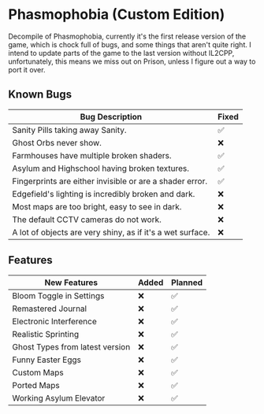 # Phasmophobia (Custom Edition)
Decompile of Phasmophobia, currently it's the first release version of the game, which is chock full of bugs, and some things that aren't quite right. I intend to update parts of the game to the last version without IL2CPP, unfortunately,
this means we miss out on Prison, unless I figure out a way to port it over.
## Known Bugs

| Bug Description                                           | Fixed |
|-----------------------------------------------------------|-------|
| Sanity Pills taking away Sanity.                          | ✅    |
| Ghost Orbs never show.                                    | ❌    |
| Farmhouses have multiple broken shaders.                  | ✅    |
| Asylum and Highschool having broken textures.             | ✅    |
| Fingerprints are either invisible or are a shader error.  | ✅    |
| Edgefield's lighting is incredibly broken and dark.       | ❌    |
| Most maps are too bright, easy to see in dark.            | ❌    |
| The default CCTV cameras do not work.                     | ❌    |
| A lot of objects are very shiny, as if it's a wet surface.| ❌    |

## Features

| New Features                        | Added | Planned |
|-------------------------------------|-------|---------|
| Bloom Toggle in Settings            | ❌    | ✅      |
| Remastered Journal                  | ❌    | ✅      |
| Electronic Interference             | ❌    | ✅      |
| Realistic Sprinting                 | ❌    | ✅      |
| Ghost Types from latest version     | ❌    | ✅      |
| Funny Easter Eggs                   | ❌    | ✅      |
| Custom Maps                         | ❌    | ✅      |
| Ported Maps                         | ❌    | ✅      |
| Working Asylum Elevator             | ❌    | ✅      |
